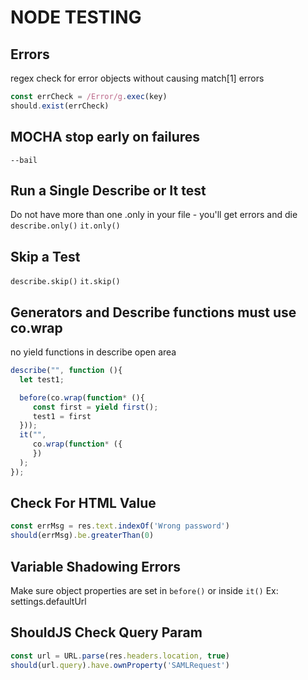 # NODE TESTING

## Errors

regex check for error objects without causing match[1] errors

```javascript
const errCheck = /Error/g.exec(key)
should.exist(errCheck)
```

## MOCHA stop early on failures

```console
--bail
```

## Run a Single Describe or It test

Do not have more than one .only in your file - you'll get errors and die
`describe.only()`
`it.only()`

## Skip a Test

`describe.skip()`
`it.skip()`

## Generators and Describe functions must use co.wrap

no yield functions in describe open area

```javascript
describe("", function (){
  let test1;

  before(co.wrap(function* (){
     const first = yield first();
     test1 = first
  }));
  it("",
     co.wrap(function* ({
     })
  );
});
```

## Check For HTML Value

```javascript
const errMsg = res.text.indexOf('Wrong password')
should(errMsg).be.greaterThan(0)
```

## Variable Shadowing Errors

Make sure object properties are set in `before()` or inside `it()`
Ex: settings.defaultUrl

## ShouldJS Check Query Param

```javascript
const url = URL.parse(res.headers.location, true)
should(url.query).have.ownProperty('SAMLRequest')
```

